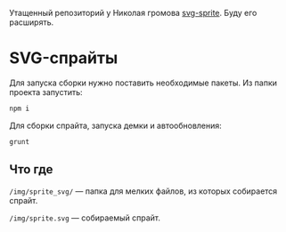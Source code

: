 
Утащенный репозиторий у Николая громова [svg-sprite](https://github.com/nicothin/svg-sprite/).
Буду его расширять.

# SVG-спрайты

Для запуска сборки нужно поставить необходимые пакеты. Из папки проекта запустить:

```bash
npm i
```

Для сборки спрайта, запуска демки и автообновления:

```bash
grunt
```

## Что где

`/img/sprite_svg/` —  папка для мелких файлов, из которых собирается спрайт.

`/img/sprite.svg` — собираемый спрайт.
